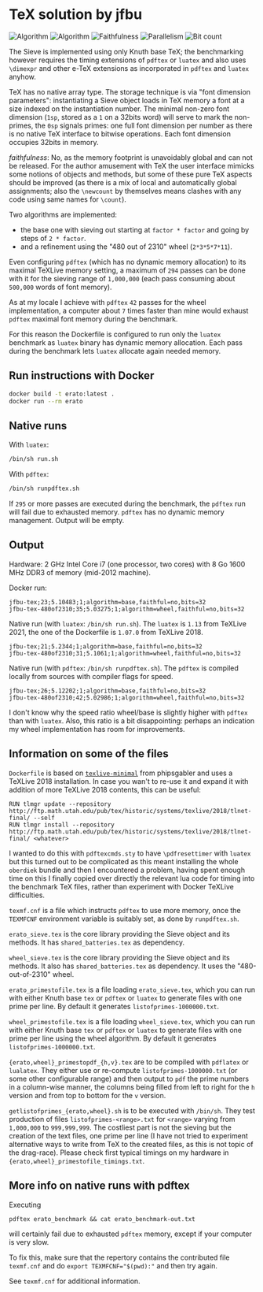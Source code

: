 # TeX solution by jfbu

![Algorithm](https://img.shields.io/badge/Algorithm-base-green)
![Algorithm](https://img.shields.io/badge/Algorithm-wheel-yellowgreen)
![Faithfulness](https://img.shields.io/badge/Faithful-no-yellowgreen)
![Parallelism](https://img.shields.io/badge/Parallel-no-green)
![Bit count](https://img.shields.io/badge/Bits-32-yellowgreen)

The Sieve is implemented using only Knuth base TeX; the benchmarking however
requires the timing extensions of `pdftex` or `luatex` and also uses
`\dimexpr` and other e-TeX extensions as incorporated in `pdftex` and `luatex`
anyhow.

TeX has no native array type.  The storage technique is via "font dimension
parameters": instantiating a Sieve object loads in TeX memory a font at a size
indexed on the instantiation number.  The minimal non-zero font dimension (`1sp`, stored as a `1` on a 32bits word) will serve to mark
the non-primes, the `0sp` signals primes: one full font dimension per number as there is no native TeX
interface to bitwise operations.  Each font dimension occupies 32bits in memory.

*faithfulness*: No, as the memory footprint is unavoidably global and can not
be released.  For the author amusement with TeX the user interface mimicks
some notions of objects and methods, but some of these pure TeX aspects
should be improved (as there is a mix of local and automatically global
assignments; also the `\newcount` by themselves means clashes with
any code using same names for `\count`).

Two algorithms are implemented:

- the base one with sieving out starting at `factor * factor`
and going by steps of `2 * factor`.
- and a refinement using the "480 out of 2310" wheel (`2*3*5*7*11`).

Even configuring `pdftex` (which has no dynamic memory allocation) to its
maximal TeXLive memory setting, a maximum of `294` passes can be done with it
for the sieving range of `1,000,000` (each pass consuming about `500,000`
words of font memory).

As at my locale I achieve with `pdftex` `42` passes for the wheel
implementation, a computer about
`7` times faster than mine would exhaust `pdftex` maximal font memory during
the benchmark.

For this reason the Dockerfile is configured to run only the `luatex`
benchmark as `luatex` binary has dynamic memory allocation.  Each pass during
the benchmark lets `luatex` allocate again needed memory.


## Run instructions with Docker

```bash
docker build -t erato:latest .
docker run --rm erato
```

## Native runs

With `luatex`:

```bash
/bin/sh run.sh
```

With `pdftex`:

```bash
/bin/sh runpdftex.sh
```

If `295` or more passes are executed during the benchmark,
the `pdftex` run will fail due to exhausted memory.
`pdftex` has no dynamic memory management. Output will be empty.


## Output

Hardware: 2 GHz Intel Core i7 (one processor, two cores) with 8 Go 1600 MHz
DDR3 of memory (mid-2012 machine).

Docker run:

```
jfbu-tex;23;5.10483;1;algorithm=base,faithful=no,bits=32
jfbu-tex-480of2310;35;5.03275;1;algorithm=wheel,faithful=no,bits=32
```

Native run (with `luatex`: `/bin/sh run.sh`). The `luatex` is `1.13` from
TeXLive 2021, the one of the Dockerfile is `1.07.0` from TeXLive 2018.

```
jfbu-tex;21;5.2344;1;algorithm=base,faithful=no,bits=32
jfbu-tex-480of2310;31;5.1061;1;algorithm=wheel,faithful=no,bits=32
```

Native run (with `pdftex`: `/bin/sh runpdftex.sh`). The `pdftex` is compiled
locally from sources with compiler flags for speed.

```
jfbu-tex;26;5.12202;1;algorithm=base,faithful=no,bits=32
jfbu-tex-480of2310;42;5.02986;1;algorithm=wheel,faithful=no,bits=32
```

I don't know why the speed ratio wheel/base is slightly higher with `pdftex`
than with `luatex`. Also, this ratio is a bit disappointing: perhaps an
indication my wheel implementation has room for improvements.

## Information on some of the files

`Dockerfile` is based on
[`texlive-minimal`](https://hub.docker.com/r/phipsgabler/texlive-minimal) from
phipsgabler and uses a TeXLive 2018 installation.  In case you wan't to re-use it and expand it with addition of more TeXLive 2018 contents, this can be useful:

```
RUN tlmgr update --repository http://ftp.math.utah.edu/pub/tex/historic/systems/texlive/2018/tlnet-final/ --self
RUN tlmgr install --repository http://ftp.math.utah.edu/pub/tex/historic/systems/texlive/2018/tlnet-final/ <whatever>
```

I wanted to do this with `pdftexcmds.sty` to have `\pdfresettimer` with
`luatex` but this turned out to be complicated as this meant installing the
whole `oberdiek` bundle and then I encountered a problem, having spent enough
time on this I finally copied over directly the relevant lua code for timing
into the benchmark TeX files, rather than experiment with Docker TeXLive
difficulties.

`texmf.cnf` is a file which instructs `pdftex` to use more memory, once
the `TEXMFCNF` environment variable is suitably set, as done by `runpdftex.sh`.

`erato_sieve.tex` is the core library providing the Sieve object and its
methods. It has `shared_batteries.tex` as dependency.

`wheel_sieve.tex` is the core library providing the Sieve object and its
methods. It also has `shared_batteries.tex` as dependency. It uses the
"480-out-of-2310" wheel.

`erato_primestofile.tex` is a file loading `erato_sieve.tex`, which you can run
with either Knuth base `tex` or `pdftex` or `luatex` to generate files with
one prime per line.  By default it generates `listofprimes-1000000.txt`.

`wheel_primestofile.tex` is a file loading `wheel_sieve.tex`, which you can run
with either Knuth base `tex` or `pdftex` or `luatex` to generate files with
one prime per line using the wheel algorithm.
By default it generates `listofprimes-1000000.txt`.

`{erato,wheel}_primestopdf_{h,v}.tex` are to be compiled with `pdflatex` or
`lualatex`.  They either use or re-compute `listofprimes-1000000.txt` (or some
other configurable range) and then output to `pdf` the prime numbers in a
column-wise manner, the columns being filled from left to right for the `h`
version and from top to bottom for the `v` version.

`getlistofprimes_{erato,wheel}.sh` is to be executed with `/bin/sh`. They test
production of files `listofprimes-<range>.txt` for `<range>` varying from
`1,000,000` to `999,999,999`.  The costliest part is not the sieving but the
creation of the text files, one prime per line (I have not tried to experiment
alternative ways to write from TeX to the created files, as this is not topic
of the drag-race).  Please check first typical timings on my hardware in
`{erato,wheel}_primestofile_timings.txt`.


## More info on native runs with pdftex

Executing

```
pdftex erato_benchmark && cat erato_benchmark-out.txt
```

will certainly fail due to exhausted `pdftex` memory, except if your computer is very slow.

To fix this, make sure that the repertory contains the contributed file
`texmf.cnf` and do `export TEXMFCNF="$(pwd):"` and then try again.

See `texmf.cnf` for additional information.
